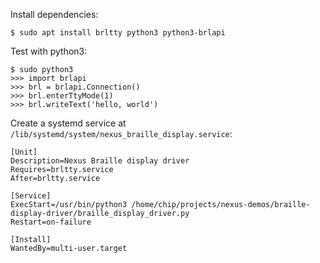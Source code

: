 Install dependencies:

    $ sudo apt install brltty python3 python3-brlapi

Test with python3:

    $ sudo python3
    >>> import brlapi
    >>> brl = brlapi.Connection()
    >>> brl.enterTtyMode(1)
    >>> brl.writeText('hello, world')

Create a systemd service at `/lib/systemd/system/nexus_braille_display.service`:

    [Unit]
    Description=Nexus Braille display driver
    Requires=brltty.service
    After=brltty.service

    [Service]
    ExecStart=/usr/bin/python3 /home/chip/projects/nexus-demos/braille-display-driver/braille_display_driver.py
    Restart=on-failure

    [Install]
    WantedBy=multi-user.target
